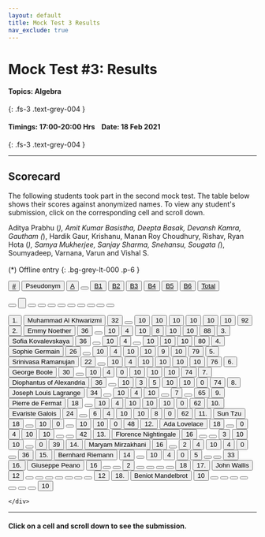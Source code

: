 ```yaml
---
layout: default
title: Mock Test 3 Results
nav_exclude: true
---
```



#  Mock Test #3: Results

#### Topics: Algebra
{: .fs-3 .text-grey-004 }

#### Timings: 17:00-20:00 Hrs &nbsp;&nbsp;  Date: 18 Feb 2021
{: .fs-3 .text-grey-004 }

---



## Scorecard


The following students took part in the second mock test. The table below shows their scores against anonymized names. To view any
student's submission, click on the corresponding cell and scroll down.


Aditya Prabhu (*), Amit Kumar Basistha, Deepta Basak, Devansh Kamra,
Gautham (*), Hardik Gaur, Krishanu, Manan Roy Choudhury, Rishav, Ryan Hota (*),
Samya Mukherjee, Sanjay Sharma, Snehansu, Sougata (*), Soumyadeep, Varnana, Varun and Vishal S.<br><br>
(\*) Offline entry
{: .bg-grey-lt-000 .p-6 }




  <div class="markpalette">
      <div class="markpalette-keys">

<button class="markbutton white"><u>#</u></button>
<input type="button" class="markbutton white" value="Pseudonym"/>
<button class="markbutton white" ><u>A</u></button>
<button class="button white"></button>
<button class="markbutton white" ><u>B1</u></button>
<button class="markbutton white" ><u>B2</u></button>
<button class="markbutton white" ><u>B3</u></button>
<button class="markbutton white" ><u>B4</u></button>
<button class="markbutton white" ><u>B5</u></button>
<button class="markbutton white" ><u>B6</u></button>
<button class="markbutton white" ><u>Total</u></button>

<button class="markbutton white"></button>
<input type="button" class="markbutton white" value=""/>
<button class="markbutton white" ></button>
<button class="button white"></button>
<button class="markbutton white" ></button>
<button class="markbutton white" ></button>
<button class="markbutton white" ></button>
<button class="markbutton white" ></button>
<button class="markbutton white" ></button>
<button class="markbutton white" ></button>
<button class="markbutton white" ></button>



<button class="markbutton rank">1. </button>
<input type="button" class="markbutton white" value="Muhammad Al Khwarizmi"/>
<button class="markbutton blank" onclick = "markdisplay('Muhammad_Al_Khwarizmi/PartA',3)">32</button>
<button class="button white"></button>
<button class="markbutton right" onclick = "markdisplay('Muhammad_Al_Khwarizmi/B1',3)">10</button>
<button class="markbutton right" onclick = "markdisplay('Muhammad_Al_Khwarizmi/B2',3)">10</button>
<button class="markbutton right" onclick = "markdisplay('Muhammad_Al_Khwarizmi/B3',3)">10</button>
<button class="markbutton right" onclick = "markdisplay('Muhammad_Al_Khwarizmi/B4',3)">10</button>
<button class="markbutton right" onclick = "markdisplay('Muhammad_Al_Khwarizmi/B5',3)">10</button>
<button class="markbutton right" onclick = "markdisplay('Muhammad_Al_Khwarizmi/B6',3)">10</button>
<button class="markbutton total">92</button>
<button class="markbutton rank">2. </button>
<input type="button" class="markbutton white" value="Emmy Noether"/>
<button class="markbutton blank" onclick = "markdisplay('Emmy_Noether/PartA',3)">36</button>
<button class="button white"></button>
<button class="markbutton right" onclick = "markdisplay('Emmy_Noether/B1',3)">10</button>
<button class="markbutton right" onclick = "markdisplay('Emmy_Noether/B2',3)">4</button>
<button class="markbutton right" onclick = "markdisplay('Emmy_Noether/B3',3)">10</button>
<button class="markbutton right" onclick = "markdisplay('Emmy_Noether/B4',3)">8</button>
<button class="markbutton right" onclick = "markdisplay('Emmy_Noether/B5',3)">10</button>
<button class="markbutton right" onclick = "markdisplay('Emmy_Noether/B6',3)">10</button>
<button class="markbutton total">88</button>
<button class="markbutton rank">3. </button>
<input type="button" class="markbutton white" value="Sofia Kovalevskaya"/>
<button class="markbutton blank" onclick = "markdisplay('Sofia_Kovalevskaya/PartA',3)">36</button>
<button class="button white"></button>
<button class="markbutton right" onclick = "markdisplay('Sofia_Kovalevskaya/B1',3)">10</button>
<button class="markbutton right" onclick = "markdisplay('Sofia_Kovalevskaya/B2',3)">4</button>
<button class="button blank"></button>
<button class="markbutton right" onclick = "markdisplay('Sofia_Kovalevskaya/B4',3)">10</button>
<button class="markbutton right" onclick = "markdisplay('Sofia_Kovalevskaya/B5',3)">10</button>
<button class="markbutton right" onclick = "markdisplay('Sofia_Kovalevskaya/B6',3)">10</button>
<button class="markbutton total">80</button>
<button class="markbutton rank">4. </button>
<input type="button" class="markbutton white" value="Sophie Germain"/>
<button class="markbutton blank" onclick = "markdisplay('Sophie_Germain/PartA',3)">26</button>
<button class="button white"></button>
<button class="markbutton right" onclick = "markdisplay('Sophie_Germain/B1',3)">10</button>
<button class="markbutton right" onclick = "markdisplay('Sophie_Germain/B2',3)">4</button>
<button class="markbutton right" onclick = "markdisplay('Sophie_Germain/B3',3)">10</button>
<button class="markbutton right" onclick = "markdisplay('Sophie_Germain/B4',3)">10</button>
<button class="markbutton right" onclick = "markdisplay('Sophie_Germain/B5',3)">9</button>
<button class="markbutton right" onclick = "markdisplay('Sophie_Germain/B6',3)">10</button>
<button class="markbutton total">79</button>
<button class="markbutton rank">5. </button>
<input type="button" class="markbutton white" value="Srinivasa Ramanujan"/>
<button class="markbutton blank" onclick = "markdisplay('Srinivasa_Ramanujan/PartA',3)">22</button>
<button class="button white"></button>
<button class="markbutton right" onclick = "markdisplay('Srinivasa_Ramanujan/B1',3)">10</button>
<button class="markbutton right" onclick = "markdisplay('Srinivasa_Ramanujan/B2',3)">4</button>
<button class="markbutton right" onclick = "markdisplay('Srinivasa_Ramanujan/B3',3)">10</button>
<button class="markbutton right" onclick = "markdisplay('Srinivasa_Ramanujan/B4',3)">10</button>
<button class="markbutton right" onclick = "markdisplay('Srinivasa_Ramanujan/B5',3)">10</button>
<button class="markbutton right" onclick = "markdisplay('Srinivasa_Ramanujan/B6',3)">10</button>
<button class="markbutton total">76</button>
<button class="markbutton rank">6. </button>
<input type="button" class="markbutton white" value="George Boole"/>
<button class="markbutton blank" onclick = "markdisplay('George_Boole/PartA',3)">30</button>
<button class="button white"></button>
<button class="markbutton right" onclick = "markdisplay('George_Boole/B1',3)">10</button>
<button class="markbutton right" onclick = "markdisplay('George_Boole/B2',3)">4</button>
<button class="markbutton wrong" onclick = "markdisplay('George_Boole/B3',3)">0</button>
<button class="markbutton right" onclick = "markdisplay('George_Boole/B4',3)">10</button>
<button class="markbutton right" onclick = "markdisplay('George_Boole/B5',3)">10</button>
<button class="markbutton right" onclick = "markdisplay('George_Boole/B6',3)">10</button>
<button class="markbutton total">74</button>
<button class="markbutton rank">7. </button>
<input type="button" class="markbutton white" value="Diophantus of Alexandria"/>
<button class="markbutton blank" onclick = "markdisplay('Diophantus_of_Alexandria/PartA',3)">36</button>
<button class="button white"></button>
<button class="markbutton right" onclick = "markdisplay('Diophantus_of_Alexandria/B1',3)">10</button>
<button class="markbutton wrong" onclick = "markdisplay('Diophantus_of_Alexandria/B2',3)">3</button>
<button class="markbutton right" onclick = "markdisplay('Diophantus_of_Alexandria/B3',3)">5</button>
<button class="markbutton right" onclick = "markdisplay('Diophantus_of_Alexandria/B4',3)">10</button>
<button class="markbutton right" onclick = "markdisplay('Diophantus_of_Alexandria/B5',3)">10</button>
<button class="markbutton wrong" onclick = "markdisplay('Diophantus_of_Alexandria/B6',3)">0</button>
<button class="markbutton total">74</button>
<button class="markbutton rank">8. </button>
<input type="button" class="markbutton white" value="Joseph Louis Lagrange"/>
<button class="markbutton blank" onclick = "markdisplay('Joseph_Louis_Lagrange/PartA',3)">34</button>
<button class="button white"></button>
<button class="markbutton right" onclick = "markdisplay('Joseph_Louis_Lagrange/B1',3)">10</button>
<button class="markbutton right" onclick = "markdisplay('Joseph_Louis_Lagrange/B2',3)">4</button>
<button class="markbutton right" onclick = "markdisplay('Joseph_Louis_Lagrange/B3',3)">10</button>
<button class="button blank"></button>
<button class="markbutton right" onclick = "markdisplay('Joseph_Louis_Lagrange/B5',3)">7</button>
<button class="button blank"></button>
<button class="markbutton total">65</button>
<button class="markbutton rank">9. </button>
<input type="button" class="markbutton white" value="Pierre de Fermat"/>
<button class="markbutton blank" onclick = "markdisplay('Pierre_de_Fermat/PartA',3)">18</button>
<button class="button white"></button>
<button class="markbutton right" onclick = "markdisplay('Pierre_de_Fermat/B1',3)">10</button>
<button class="markbutton right" onclick = "markdisplay('Pierre_de_Fermat/B2',3)">4</button>
<button class="markbutton right" onclick = "markdisplay('Pierre_de_Fermat/B3',3)">10</button>
<button class="markbutton right" onclick = "markdisplay('Pierre_de_Fermat/B4',3)">10</button>
<button class="markbutton right" onclick = "markdisplay('Pierre_de_Fermat/B5',3)">10</button>
<button class="markbutton wrong" onclick = "markdisplay('Pierre_de_Fermat/B6',3)">0</button>
<button class="markbutton total">62</button>
<button class="markbutton rank">10. </button>
<input type="button" class="markbutton white" value="Evariste Galois"/>
<button class="markbutton blank" onclick = "markdisplay('Evariste_Galois/PartA',3)">24</button>
<button class="button white"></button>
<button class="markbutton right" onclick = "markdisplay('Evariste_Galois/B1',3)">6</button>
<button class="markbutton right" onclick = "markdisplay('Evariste_Galois/B2',3)">4</button>
<button class="markbutton right" onclick = "markdisplay('Evariste_Galois/B3',3)">10</button>
<button class="markbutton right" onclick = "markdisplay('Evariste_Galois/B4',3)">10</button>
<button class="markbutton right" onclick = "markdisplay('Evariste_Galois/B5',3)">8</button>
<button class="markbutton wrong" onclick = "markdisplay('Evariste_Galois/B6',3)">0</button>
<button class="markbutton total">62</button>
<button class="markbutton rank">11. </button>
<input type="button" class="markbutton white" value="Sun Tzu"/>
<button class="markbutton blank" onclick = "markdisplay('Sun_Tzu/PartA',3)">18</button>
<button class="button white"></button>
<button class="markbutton right" onclick = "markdisplay('Sun_Tzu/B1',3)">10</button>
<button class="markbutton wrong" onclick = "markdisplay('Sun_Tzu/B2',3)">0</button>
<button class="button blank"></button>
<button class="markbutton right" onclick = "markdisplay('Sun_Tzu/B4',3)">10</button>
<button class="markbutton right" onclick = "markdisplay('Sun_Tzu/B5',3)">10</button>
<button class="markbutton wrong" onclick = "markdisplay('Sun_Tzu/B6',3)">0</button>
<button class="markbutton total">48</button>
<button class="markbutton rank">12. </button>
<input type="button" class="markbutton white" value="Ada Lovelace"/>
<button class="markbutton blank" onclick = "markdisplay('Ada_Lovelace/PartA',3)">18</button>
<button class="button white"></button>
<button class="markbutton wrong" onclick = "markdisplay('Ada_Lovelace/B1',3)">0</button>
<button class="markbutton right" onclick = "markdisplay('Ada_Lovelace/B2',3)">4</button>
<button class="markbutton right" onclick = "markdisplay('Ada_Lovelace/B3',3)">10</button>
<button class="markbutton right" onclick = "markdisplay('Ada_Lovelace/B4',3)">10</button>
<button class="button blank"></button>
<button class="button blank"></button>
<button class="markbutton total">42</button>
<button class="markbutton rank">13. </button>
<input type="button" class="markbutton white" value="Florence Nightingale"/>
<button class="markbutton blank" onclick = "markdisplay('Florence_Nightingale/PartA',3)">16</button>
<button class="button white"></button>
<button class="button blank"></button>
<button class="markbutton wrong" onclick = "markdisplay('Florence_Nightingale/B2',3)">3</button>
<button class="markbutton right" onclick = "markdisplay('Florence_Nightingale/B3',3)">10</button>
<button class="markbutton right" onclick = "markdisplay('Florence_Nightingale/B4',3)">10</button>
<button class="button blank"></button>
<button class="markbutton wrong" onclick = "markdisplay('Florence_Nightingale/B6',3)">0</button>
<button class="markbutton total">39</button>
<button class="markbutton rank">14. </button>
<input type="button" class="markbutton white" value="Maryam Mirzakhani"/>
<button class="markbutton blank" onclick = "markdisplay('Maryam_Mirzakhani/PartA',3)">16</button>
<button class="button white"></button>
<button class="markbutton wrong" onclick = "markdisplay('Maryam_Mirzakhani/B1',3)">2</button>
<button class="markbutton right" onclick = "markdisplay('Maryam_Mirzakhani/B2',3)">4</button>
<button class="markbutton right" onclick = "markdisplay('Maryam_Mirzakhani/B3',3)">10</button>
<button class="markbutton right" onclick = "markdisplay('Maryam_Mirzakhani/B4',3)">4</button>
<button class="markbutton wrong" onclick = "markdisplay('Maryam_Mirzakhani/B5',3)">0</button>
<button class="button blank"></button>
<button class="markbutton total">36</button>
<button class="markbutton rank">15. </button>
<input type="button" class="markbutton white" value="Bernhard Riemann"/>
<button class="markbutton blank" onclick = "markdisplay('Bernhard_Riemann/PartA',3)">14</button>
<button class="button white"></button>
<button class="markbutton right" onclick = "markdisplay('Bernhard_Riemann/B1',3)">10</button>
<button class="markbutton right" onclick = "markdisplay('Bernhard_Riemann/B2',3)">4</button>
<button class="markbutton wrong" onclick = "markdisplay('Bernhard_Riemann/B3',3)">0</button>
<button class="markbutton right" onclick = "markdisplay('Bernhard_Riemann/B4',3)">5</button>
<button class="button blank"></button>
<button class="button blank"></button>
<button class="markbutton total">33</button>
<button class="markbutton rank">16. </button>
<input type="button" class="markbutton white" value="Giuseppe Peano"/>
<button class="markbutton blank" onclick = "markdisplay('Giuseppe_Peano/PartA',3)">16</button>
<button class="button white"></button>
<button class="button blank"></button>
<button class="markbutton wrong" onclick = "markdisplay('Giuseppe_Peano/B2',3)">2</button>
<button class="button blank"></button>
<button class="button blank"></button>
<button class="button blank"></button>
<button class="button blank"></button>
<button class="markbutton total">18</button>
<button class="markbutton rank">17. </button>
<input type="button" class="markbutton white" value="John Wallis"/>
<button class="markbutton blank" onclick = "markdisplay('John_Wallis/PartA',3)">12</button>
<button class="button white"></button>
<button class="button blank"></button>
<button class="button blank"></button>
<button class="button blank"></button>
<button class="button blank"></button>
<button class="button blank"></button>
<button class="button blank"></button>
<button class="markbutton total">12</button>
<button class="markbutton rank">18. </button>
<input type="button" class="markbutton white" value="Beniot Mandelbrot"/>
<button class="markbutton blank" onclick = "markdisplay('Beniot_Mandelbrot/PartA',3)">10</button>
<button class="button white"></button>
<button class="button blank"></button>
<button class="button blank"></button>
<button class="button blank"></button>
<button class="button blank"></button>
<button class="button blank"></button>
<button class="button blank"></button>
<button class="markbutton total">10</button>





    </div>
</div>


<hr>

<div style="min-height:2px" id="themarktext">
<h4>Click on a cell and scroll down to see the submission.</h4>
</div>





